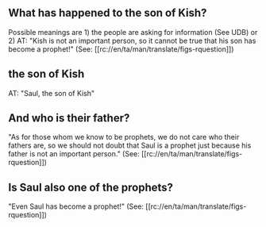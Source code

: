 ## What has happened to the son of Kish? ##

Possible meanings are 1) the people are asking for information (See UDB) or 2) AT: "Kish is not an important person, so it cannot be true that his son has become a prophet!" (See: [[rc://en/ta/man/translate/figs-rquestion]])

## the son of Kish ##

AT: "Saul, the son of Kish"

## And who is their father? ##

"As for those whom we know to be prophets, we do not care who their fathers are, so we should not doubt that Saul is a prophet just because his father is not an important person." (See: [[rc://en/ta/man/translate/figs-rquestion]])

## Is Saul also one of the prophets? ##

"Even Saul has become a prophet!"  (See: [[rc://en/ta/man/translate/figs-rquestion]])